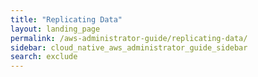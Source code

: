 ```yaml
---
title: "Replicating Data"
layout: landing_page
permalink: /aws-administrator-guide/replicating-data/
sidebar: cloud_native_aws_administrator_guide_sidebar
search: exclude
---
```

